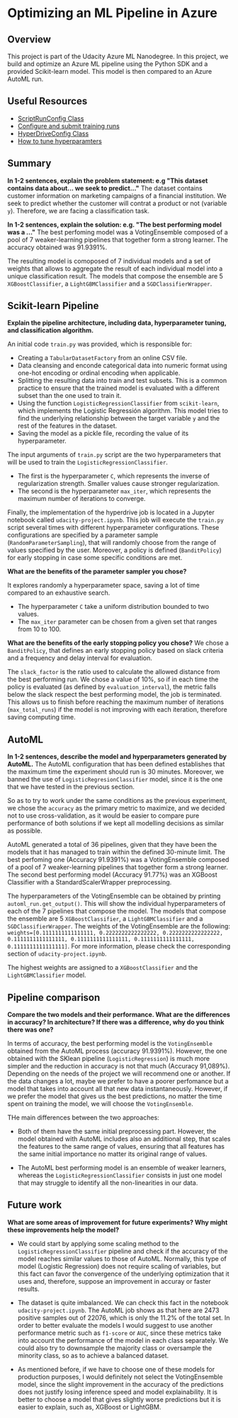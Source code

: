 # Optimizing an ML Pipeline in Azure

## Overview
This project is part of the Udacity Azure ML Nanodegree.
In this project, we build and optimize an Azure ML pipeline using the Python SDK and a provided Scikit-learn model.
This model is then compared to an Azure AutoML run.

## Useful Resources
- [ScriptRunConfig Class](https://docs.microsoft.com/en-us/python/api/azureml-core/azureml.core.scriptrunconfig?view=azure-ml-py)
- [Configure and submit training runs](https://docs.microsoft.com/en-us/azure/machine-learning/how-to-set-up-training-targets)
- [HyperDriveConfig Class](https://docs.microsoft.com/en-us/python/api/azureml-train-core/azureml.train.hyperdrive.hyperdriveconfig?view=azure-ml-py)
- [How to tune hyperparamters](https://docs.microsoft.com/en-us/azure/machine-learning/how-to-tune-hyperparameters)


## Summary
**In 1-2 sentences, explain the problem statement: e.g "This dataset contains data about... we seek to predict..."**
The dataset contains customer information on marketing campaigns of a financial institution. We seek to predict whether the customer will contrat a product or not (variable `y`). Therefore, we are facing a classification task.

**In 1-2 sentences, explain the solution: e.g. "The best performing model was a ..."**
The best perfoming model  was a VotingEnsemble composed of a pool of 7 weaker-learning pipelines that together form a strong learner. The accuracy obtained was 91.9391%.

The resulting model is comoposed of 7 individual models and a set of weights that allows to aggregate the result of each individual model into a unique classification result. The models that compose the ensemble are 5 `XGBoostClassifier`, a `LightGBMClassifier` and a `SGDClassifierWrapper`.

## Scikit-learn Pipeline
**Explain the pipeline architecture, including data, hyperparameter tuning, and classification algorithm.**

An initial code `train.py` was provided, which is responsible for:
  * Creating a `TabularDatasetFactory` from an online CSV file.
  * Data cleansing and enconde categorical data into numeric format using one-hot encoding or ordinal encoding when applicable.
  * Splitting the resulting data into train and test subsets. This is a common practice to ensure that the trained model is evaluated with a different subset than the one used to train it.
  * Using the function `LogisticRegressionClassifier` from `scikit-learn`, which implements the Logistic Regressión algorithm. This model tries to find the underlying relationship between the target variable `y` and the rest of the features in the dataset.
  * Saving the model as a pickle file, recording the value of its hyperparameter.

The input arguments of `train.py` script are the two hyperparameters that will be used to train the `LogisticRegressionClassifier`.
  * The first is the hyperparameter `C`, which represents the inverse of regularization strength. Smaller values cause stronger regularization.
  * The second is the hyperparameter `max_iter`, which represents the maximum number of iterations to converge.

Finally, the implementation of the hyperdrive job is located in a Jupyter notebook called `udacity-project.ipynb`. This job will execute the `train.py` script several times with different hyperparameter configurations. These configurations are specified by a parameter sample (`RandomParameterSampling`), that will randomly choose from the range of values specified by the user. Moreover, a policy is defined (`BanditPolicy`) for early stopping in case some specific conditions are met.


**What are the benefits of the parameter sampler you chose?**

It explores randomly a hyperparameter space, saving a lot of time compared to an exhaustive search.

* The hyperparameter `C` take a uniform distribution bounded to two values.
* The `max_iter` parameter can be chosen from a given set that ranges from 10 to 100.

**What are the benefits of the early stopping policy you chose?**
We chose a `BanditPolicy`, that defines an early stopping policy based on slack criteria and a frequency and delay interval for evaluation.

The `slack_factor` is the ratio used to calculate the allowed distance from the best performing run. We chose a value of 10%, so if in each time the policy is evaluated (as defined by `evaluation_interval`), the metric falls below the slack respect the best performing model, the job is terminated. This allows us to finish before reaching the maximum number of iterations (`max_total_runs`)  if the model is not improving with each iteration, therefore saving computing time.

## AutoML
**In 1-2 sentences, describe the model and hyperparameters generated by AutoML.**
The AutoML configuration that has been defined establishes that the maximum time the experiment should run is 30 minutes. Moreover, we banned the use of `LogisticRegresionClassifier` model, since it is the one that we have tested in the previous section.

So as to try to work under the same conditions as the previous experiment, we chose the `accuracy` as the primary metric to maximize, and we decided not to use cross-validation, as it would be easier to compare pure performance of both solutions if we kept all modelling decisions as similar as possible.

AutoML generated a total of 36 pipelines, given that they have been the models that it has managed to train within the defined 30-minute limit. The best perfoming one (Accuracy 91.9391%) was a VotingEnsemble composed of a pool of 7 weaker-learning pipelines that together form a strong learner. The second best performing model (Accuracy 91.77%) was an XGBoost Classifier with a StandardScalerWrapper preprocessing.

The hyperparameters of the VotingEnsemble can be obtained by printing `automl_run.get_output()`. This will show the individual hyperparameters of each of the 7 pipelines that compose the model. The models that compose the ensemble are 5 `XGBoostClassifier`, a `LightGBMClassifier` and a `SGDClassifierWrapper`. The weights of the VotingEnsemble are the following:
```weights=[0.1111111111111111, 0.2222222222222222, 0.2222222222222222, 0.1111111111111111, 0.1111111111111111, 0.1111111111111111, 0.1111111111111111]```. For more information, please check the corresponding section of `udacity-project.ipynb`.

The highest weights are assigned to a `XGBoostClassifier` and the `LightGBMClassifier` model.

## Pipeline comparison
**Compare the two models and their performance. What are the differences in accuracy? In architecture? If there was a difference, why do you think there was one?**

In terms of accuracy, the best performing model is the `VotingEnsemble` obtained from the AutoML process (accuracy 91.9391%). However, the one obtained with the SKlean pipeline (`LogisticRegression`) is much more simpler and the reduction in accuracy is not that much (Accuracy 91,089%). Depending on the needs of the project we will recommend one or another. If the data changes a lot, maybe we prefer to have a poorer perfomance but a model that takes into account all that new data instantaneously. However, if we prefer the model that gives us the best predictions, no matter the time spent on training the model, we will choose the `VotingEnsemble`.

THe main differences between the two approaches:

* Both of them have the same initial preprocessing part. However, the model obtained with AutoML includes also an additional step, that scales the features to the same range of values, ensuring that all features has the same initial importance no matter its original range of values.

* The AutoML best performing model is an ensemble of weaker learners, whereas the `LogisticRegressionClassifier` consists in just one model that may struggle to identify all the non-linearities in our data.

## Future work
**What are some areas of improvement for future experiments? Why might these improvements help the model?**

* We could start by applying some scaling method to the `LogisticRegressionClassifier` pipeline and check if the accuracy of the model reaches similar values to those of AutoML. Normally, this type of model (Logistic Regression) does not require scaling of variables, but this fact can favor the convergence of the underlying optimization that it uses and, therefore, suppose an improvement in accuray or faster results.

* The dataset is quite imbalanced. We can check this fact in the notebook `udacity-project.ipynb`. The AutoML job shows as that here are 2473 positive samples out of 22076, which is only the 11.2% of the total set. In order to better evaluate the models I would suggest to use another performance metric such as `f1-score` or `AUC`, since these metrics take into account the performance of the model in each class separately. We could also try to downsample the majority class or oversample the minority class, so as to achieve a balanced dataset.

* As mentioned before, if we have to choose one of these models for production purposes, I would definitely not select the VotingEnsemble model, since the slight improvement in the accuracy of the predictions does not justify losing inference speed and model explainability. It is better to choose a model that gives slightly worse predictions but it is easier to explain, such as, XGBoost or LightGBM.